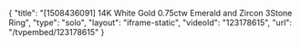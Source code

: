 {
    "title": "[1508436091] 14K White Gold 0.75ctw Emerald and Zircon 3Stone Ring",
    "type": "solo",
    "layout": "iframe-static",
    "videoId": "123178615",
    "url": "\/tvpembed\/123178615"
}